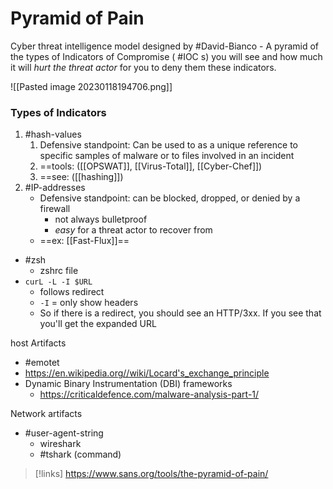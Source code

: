 
# Pyramid of Pain
Cyber threat intelligence model designed by #David-Bianco
	- A pyramid of the types of Indicators of Compromise ( #IOC s) you will see and how much it will *hurt the threat actor* for you to deny them these indicators.

![[Pasted image 20230118194706.png]]
### Types of Indicators
1. #hash-values 
	1. Defensive standpoint: Can be used to as a unique reference to specific samples of malware or to files involved in an incident
	2. ==tools: ([[OPSWAT]], [[Virus-Total]], [[Cyber-Chef]])
	3. ==see: ([[hashing]]) 
2. #IP-addresses 
	- Defensive standpoint: can be blocked, dropped, or denied by a firewall
		- not always bulletproof
		- *easy* for a threat actor to recover from
	- ==ex: [[Fast-Flux]]==
 

- #zsh
	- zshrc file
- ``curL -L -I $URL``
	- follows redirect 
	- ``-I`` = only show headers
	- So if there is a redirect, you should see an HTTP/3xx. If you see that you'll get the expanded URL

host Artifacts
- #emotet
- https://en.wikipedia.org//wiki/Locard's_exchange_principle
- Dynamic Binary Instrumentation (DBI) frameworks
	- https://criticaldefence.com/malware-analysis-part-1/

Network artifacts
- #user-agent-string
	- wireshark
	- #tshark (command)

> [!links]
> https://www.sans.org/tools/the-pyramid-of-pain/
